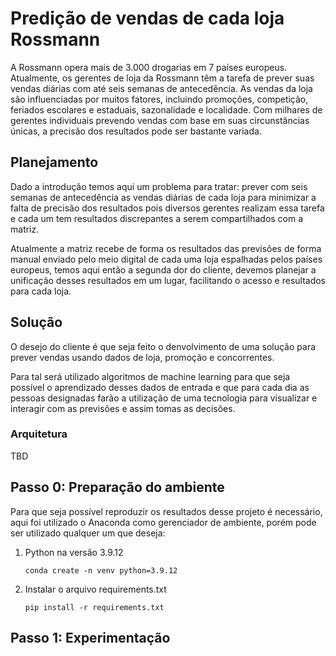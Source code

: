 # Predição de vendas de cada loja Rossmann

A Rossmann opera mais de 3.000 drogarias em 7 países europeus. Atualmente, os gerentes de loja da Rossmann têm a tarefa de prever suas vendas diárias com até seis semanas de antecedência. As vendas da loja são influenciadas por muitos fatores, incluindo promoções, competição, feriados escolares e estaduais, sazonalidade e localidade. Com milhares de gerentes individuais prevendo vendas com base em suas circunstâncias únicas, a precisão dos resultados pode ser bastante variada.

## Planejamento

Dado a introdução temos aqui um problema para tratar: prever com seis semanas de antecedência as vendas diárias de cada loja para minimizar a falta de precisão dos resultados pois diversos gerentes realizam essa tarefa e cada um tem resultados discrepantes a serem compartilhados com a matriz.

Atualmente a matriz recebe de forma os resultados das previsões de forma manual enviado pelo meio digital de cada uma loja espalhadas pelos países europeus, temos aqui então a segunda dor do cliente, devemos planejar a unificação desses resultados em um lugar, facilitando o acesso e resultados para cada loja.


## Solução

O desejo do cliente é que seja feito o denvolvimento de uma solução para prever vendas usando dados de loja, promoção e concorrentes.

Para tal será utilizado algoritmos de machine learning para que seja possível o aprendizado desses dados de entrada e que para cada dia as pessoas designadas farão a utilização de uma tecnologia para visualizar e interagir com as previsões e assim tomas as decisões.

### Arquitetura

TBD

## Passo 0: Preparação do ambiente

Para que seja possível reproduzir os resultados desse projeto é necessário, aqui foi utilizado o Anaconda como gerenciador de ambiente, porém pode ser utilizado qualquer um que deseja:

1. Python na versão 3.9.12

   ``` conda create -n venv python=3.9.12 ```

2. Instalar o arquivo requirements.txt

    ``` pip install -r requirements.txt ```


## Passo 1: Experimentação
